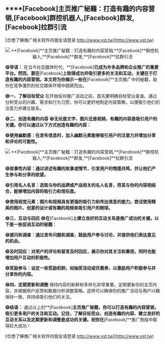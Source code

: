 ## ****[Facebook]**主页推广秘籍：打造有趣的内容营销,**[Facebook]**群控机器人,**[Facebook]**群发,**[Facebook]**拉群引流**

[😍想了解推广相关软件的朋友请登录 http://www.vst.tw](http://www.vst.tw)

 <center><img src="https://vst.tw/MP4/tuiguang/png/4.png" alt="**[Facebook]**主页推广秘籍：打造有趣的内容营销,**[Facebook]**群控机器人,**[Facebook]**群发,**[Facebook]**拉群引流"></center>

**😄导语：**
在当今社交媒体时代，**[Facebook]**已成为许多品牌和企业推广的重要平台。然而，要在**[Facebook]**上取得成功并吸引更多的关注和互动，关键在于打造有趣的内容营销。本文将为你揭示一些在**[Facebook]**主页推广中的秘籍，助你在竞争激烈的社交媒体环境中脱颖而出。

**😄一、了解目标受众**
在开始任何推广活动之前，首先要明确目标受众是谁。通过分析受众的兴趣、需求和行为习惯，你可以更好地制定内容策略，以便吸引他们的注意力并建立联系。

**😄二、创造有趣的内容**
**😄无论是文字、图片还是视频，有趣的内容是吸引用户的关键。你可以通过以下方式创造有趣的内容：**

**😄使用幽默感：在发布信息时，加入幽默元素能够吸引用户的注意力并增加分享和评论的可能性。**

 <center><img src="https://vst.tw/MP4/tuiguang/png/4.png" alt="**[Facebook]**主页推广秘籍：打造有趣的内容营销,**[Facebook]**群控机器人,**[Facebook]**群发,**[Facebook]**拉群引流"></center>

**😄故事性内容：通过讲述有趣的故事或情节，引发用户的情感共鸣，并让他们产生参与和分享的欲望。**

**😄引用名人名言：选取与你的品牌或产品相关的名人名言，将其与你的内容相结合，能够增加内容的吸引力和信任度。**

**😄使用视觉元素：图片和视频具有更强的吸引力和传达信息的能力。尝试使用精美的图片、创意的设计或有趣的视频来吸引用户的眼球。**

**😄三、互动与回应**
**😄在**[Facebook]**上建立良好的互动关系是推广成功的关键。以下是一些促进互动的秘籍：**

**😄提问和调查：通过发布问题和调查，鼓励用户参与讨论，并提供他们表达意见的机会。**

**😄及时回应：对用户的评论和留言及时回应，展示你对其关注和重视，同时也能增加用户互动的积极性。**

**😄奖励参与：设定一些奖励机制，如抽奖活动或优惠券，以激励用户积极参与并分享你的内容。**

**😄四、定期更新和调整**
保持内容的新鲜和多样化非常重要。定期更新你的主页内容，并根据用户反馈和数据分析调整策略。这样可以确保你的推广活动与用户兴趣保持一致，并持续吸引他们的关注。

**😄结语：**
通过以上的**[Facebook]**主页推广秘籍，你可以打造有趣的内容营销，吸引更多用户的关注和互动。记住，了解目标受众、创造有趣的内容、建立良好的互动关系以及定期更新和调整是成功的关键。祝你在**[Facebook]**推广旅程中取得巨大成功！

[😍想了解推广相关软件的朋友请登录 http://www.vst.tw](http://www.vst.tw)



